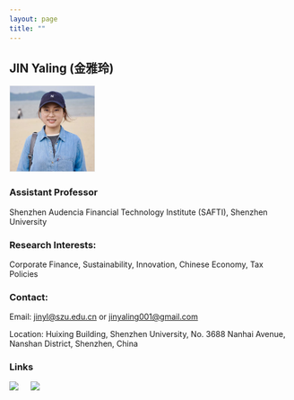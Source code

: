 ```yaml
---
layout: page
title: ""
---
```


## JIN Yaling (金雅玲)

<img src="/assets/img/JYL_2024.jpg" alt="Description" style="width: 30%; max-width: 800px; border: 1px solid #eee;">


### Assistant Professor
Shenzhen Audencia Financial Technology Institute (SAFTI), Shenzhen University


### Research Interests: 
Corporate Finance, Sustainability, Innovation, Chinese Economy, Tax Policies

### Contact:
Email: [jinyl@szu.edu.cn](mailto:jinyl@szu.edu.cn) or [jinyaling001@gmail.com](mailto:jinyaling001@gmail.com)

Location: Huixing Building, Shenzhen University, No. 3688 Nanhai Avenue, Nanshan District, Shenzhen, China


### Links
[<img src="https://github.com/user-attachments/assets/09fc65c0-d8ad-4fbb-bbf0-d4a362f237b9" width="150">](https://scholar.google.com.sg/citations?user=pK_d_wEAAAAJ&hl=zh-TW)
&emsp;
[<img src="https://github.com/user-attachments/assets/6b616f05-f091-42a9-a947-647085e46206" width="100">](https://orcid.org/0000-0003-4505-4216)
